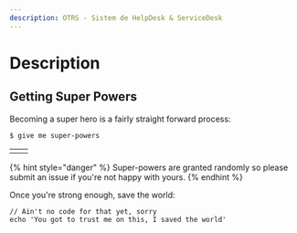 ```yaml
---
description: OTRS - Sistem de HelpDesk & ServiceDesk
---
```


# Description

## Getting Super Powers

Becoming a super hero is a fairly straight forward process:

```
$ give me super-powers
```

|  |  |
| :--- | :--- |
|  |  |

{% hint style="danger" %}
 Super-powers are granted randomly so please submit an issue if you're not happy with yours.
{% endhint %}

Once you're strong enough, save the world:

```
// Ain't no code for that yet, sorry
echo 'You got to trust me on this, I saved the world'
```



